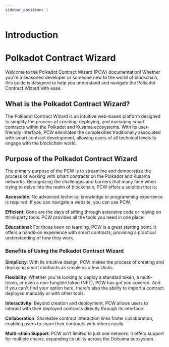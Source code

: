 ```yaml
---
sidebar_position: 1
---
```


# Introduction 
# Polkadot Contract Wizard 

Welcome to the Polkadot Contract Wizard (PCW) documentation! Whether you're a seasoned developer or someone new to the world of blockchain, this guide is designed to help you understand and navigate the Polkadot Contract Wizard with ease.

## What is the Polkadot Contract Wizard?

The Polkadot Contract Wizard is an intuitive web-based platform designed to simplify the process of creating, deploying, and managing smart contracts within the Polkadot and Kusama ecosystems. With its user-friendly interface, PCW eliminates the complexities traditionally associated with smart contract development, allowing users of all technical levels to engage with the blockchain world.

## Purpose of the Polkadot Contract Wizard

The primary purpose of the PCW is to streamline and democratize the process of working with smart contracts on the Polkadot and Kusama networks. Recognizing the challenges and barriers that many face when trying to delve into the realm of blockchain, PCW offers a solution that is:

**Accessible**: No advanced technical knowledge or programming experience is required. If you can navigate a website, you can use PCW.

**Efficient**: Gone are the days of sifting through extensive code or relying on third-party tools. PCW provides all the tools you need in one place.

**Educational**: For those keen on learning, PCW is a great starting point. It offers a hands-on experience with smart contracts, providing a practical understanding of how they work.

### Benefits of Using the Polkadot Contract Wizard

**Simplicity**: With its intuitive design, PCW makes the process of creating and deploying smart contracts as simple as a few clicks.

**Flexibility**: Whether you're looking to deploy a standard token, a multi-token, or even a non-fungible token (NFT), PCW has got you covered. And If you can't find your option here, there's also the ability to import a contract deployed manually or with other tools.

**Interactivity**: Beyond creation and deployment, PCW allows users to interact with their deployed contracts directly through its interface.

**Collaboration**: Shareable contract interaction links foster collaboration, enabling users to share their contracts with others easily.

**Multi-chain Support**: PCW isn't limited to just one network. It offers support for multiple chains, expanding its utility across the Dotsama ecosystem.
